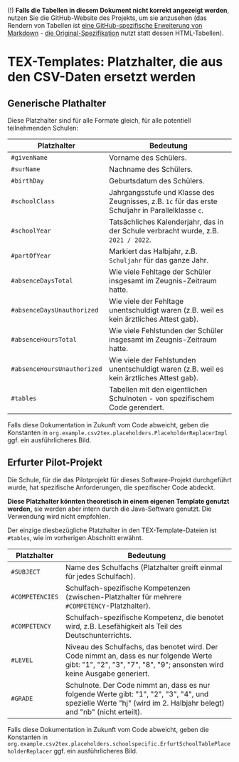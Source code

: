 (!) **Falls die Tabellen in diesem Dokument nicht korrekt angezeigt werden**, nutzen Sie die GitHub-Website des Projekts, um sie anzusehen 
(das Rendern von Tabellen ist [eine GitHub-spezifische Erweiterung von Markdown](https://github.github.com/gfm/#tables-extension-) -
[die Original-Spezifikation](https://daringfireball.net/projects/markdown/syntax#html) nutzt statt dessen HTML-Tabellen).


# TEX-Templates: Platzhalter, die aus den CSV-Daten ersetzt werden

## Generische Plathalter

Diese Platzhalter sind für alle Formate gleich, für alle potentiell teilnehmenden Schulen:

| Platzhalter | Bedeutung |
| --- | --- |
| `#givenName` | Vorname des Schülers. |
| `#surName` | Nachname des Schülers. |
| `#birthDay` | Geburtsdatum des Schülers. |
| `#schoolClass` | Jahrgangsstufe und Klasse des Zeugnisses, z.B. `1c` für das erste Schuljahr in Parallelklasse `c`. |
| `#schoolYear` | Tatsächliches Kalenderjahr, das in der Schule verbracht wurde, z.B. `2021 / 2022`. |
| `#partOfYear` | Markiert das Halbjahr, z.B. `Schuljahr` für das ganze Jahr. |
| `#absenceDaysTotal` | Wie viele Fehltage der Schüler insgesamt im Zeugnis-Zeitraum hatte. |
| `#absenceDaysUnauthorized` | Wie viele der Fehltage unentschuldigt waren (z.B. weil es kein ärztliches Attest gab). |
| `#absenceHoursTotal` | Wie viele Fehlstunden der Schüler insgesamt im Zeugnis-Zeitraum hatte. |
| `#absenceHoursUnauthorized` | Wie viele der Fehlstunden unentschuldigt waren (z.B. weil es kein ärztliches Attest gab). |
| `#tables` | Tabellen mit den eigentlichen Schulnoten - von spezifischem Code gerendert. |

Falls diese Dokumentation in Zukunft vom Code abweicht, geben die Konstanten in 
`org.example.csv2tex.placeholders.PlaceholderReplacerImpl` ggf. ein ausführlicheres Bild.

## Erfurter Pilot-Projekt

Die Schule, für die das Pilotprojekt für dieses Software-Projekt durchgeführt wurde, hat spezifische Anforderungen, 
die spezifischer Code abdeckt.

**Diese Platzhalter könnten theoretisch in einem eigenen Template genutzt werden,** sie werden aber intern durch die 
Java-Software genutzt. Die Verwendung wird nicht empfohlen.

Der einzige diesbezügliche Platzhalter in den TEX-Template-Dateien ist `#tables`, wie im vorherigen Abschnitt erwähnt.

| Platzhalter | Bedeutung |
| --- | --- |
| `#SUBJECT` |  Name des Schulfachs (Platzhalter greift einmal für jedes Schulfach). |
| `#COMPETENCIES` | Schulfach-spezifische Kompetenzen (zwischen-Platzhalter für mehrere `#COMPETENCY`-Platzhalter). |
| `#COMPETENCY` | Schulfach-spezifische Kompetenz, die benotet wird, z.B. Lesefähigkeit als Teil des Deutschunterrichts. |
| `#LEVEL` | Niveau des Schulfachs, das benotet wird. Der Code nimmt an, dass es nur folgende Werte gibt: "1", "2", "3", "7", "8", "9"; ansonsten wird keine Ausgabe generiert. |
| `#GRADE` | Schulnote. Der Code nimmt an, dass es nur folgende Werte gibt: "1", "2", "3", "4", und spezielle Werte "hj" (wird im 2. Halbjahr belegt) and "nb" (nicht erteilt).|

Falls diese Dokumentation in Zukunft vom Code abweicht, geben die Konstanten in
`org.example.csv2tex.placeholders.schoolspecific.ErfurtSchoolTablePlaceholderReplacer` ggf. ein ausführlicheres Bild.
